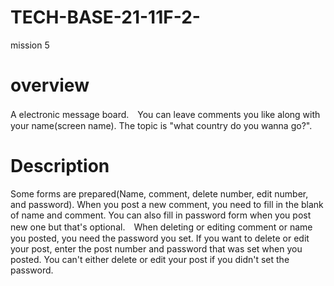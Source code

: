 # TECH-BASE-21-11F-2-
mission 5 
# overview
A electronic message board.　You can leave comments you like along with your name(screen name). The topic is "what country do you wanna go?".

# Description
Some forms are prepared(Name, comment, delete number, edit number, and password). When you post a new comment, you need to fill in the blank of name and comment. You can also fill in password form when you post new one but that's optional.　When deleting or editing comment or name you posted, you need the password you set. 
If you want to delete or edit your post, enter the post number and password that was set when you posted. You can't either delete or edit your post if you didn't set the password.
